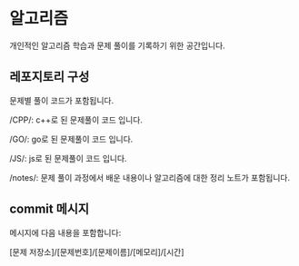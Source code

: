 # 알고리즘
개인적인 알고리즘 학습과 문제 풀이를 기록하기 위한 공간입니다.

## 레포지토리 구성
문제별 풀이 코드가 포함됩니다.

/CPP/: c++로 된 문제풀이 코드 입니다.

/GO/: go로 된 문제풀이 코드 입니다.

/JS/: js로 된 문제풀이 코드 입니다.

/notes/: 문제 풀이 과정에서 배운 내용이나 알고리즘에 대한 정리 노트가 포함됩니다.

## commit 메시지 
메시지에 다음 내용을 포함합니다:

[문제 저장소]/[문제번호]/[문제이름]/[메모리]/[시간]

